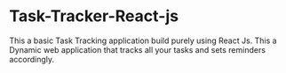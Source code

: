 # Task-Tracker-React-js
This a basic Task Tracking application build purely using React Js. This a Dynamic web application that tracks all your tasks and sets reminders accordingly. 
